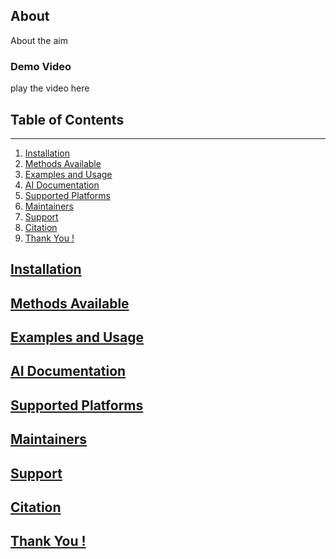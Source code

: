 <h2> About </h2>
<p> About the aim</p>

<h3> Demo Video </h3>
<p> play the video here</p>

<h2>Table of Contents</h2>
<hr>
<ol>
  <li> <a href= "#installation"> Installation </a> </li>
  <li> <a href= "#methodsAvailable"> Methods Available </a> </li>
  <li> <a href= "#examplesAndUsage"> Examples and Usage </a> </li>
  <li> <a href= "#AIDocumentation"> AI Documentation </a> </li>
  <li> <a href= "#supportedPlatforms"> Supported Platforms </a> </li>
  <li> <a href= "#maintainers"> Maintainers </a> </li>
  <li> <a href= "#support"> Support </a> </li>
  <li> <a href= "#citation"> Citation </li>
  <li> <a href= "#thankYou"> Thank You !</li>
</ol>

<h2 id= "#installation"> Installation </h2>
<h2 id= "#methodsAvailable"> Methods Available </h2>
<h2 id= "#examplesAndUsage"> Examples and Usage </h2>
<h2 id= "#AIDocumentation"> AI Documentation </h2>
<h2 id= "#supportedPlatforms"> Supported Platforms </h2>
<h2 id= "#maintainers"> Maintainers </h2>
<h2 id= "#support"> Support </h2>
<h2 id= "#citation"> Citation </h2>
<h2 id= "#thankYou"> Thank You ! </h2>
